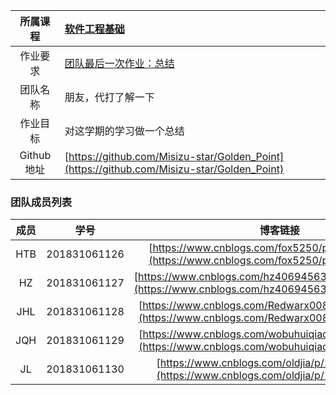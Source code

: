 |  所属课程  | [软件工程基础](https://edu.cnblogs.com/campus/xnsy/Autumn2019SoftwareEngineeringFoundation)  |
|:---:|:---|
| 作业要求  | [团队最后一次作业：总结](https://edu.cnblogs.com/campus/xnsy/Autumn2019SoftwareEngineeringFoundation/homework/10119)  |
| 团队名称  |  朋友，代打了解一下 |
|  作业目标 |  对这学期的学习做一个总结   |
|Github地址|   [https://github.com/Misizu-star/Golden_Point](https://github.com/Misizu-star/Golden_Point) |

### 团队成员列表

|成员|学号|博客链接|
|:--:|:--:|:--:|
|HTB|201831061126|[https://www.cnblogs.com/fox5250/p/11996200.html](https://www.cnblogs.com/fox5250/p/11996200.html)|
|HZ|201831061127|[https://www.cnblogs.com/hz406945634/p/11996373.html](https://www.cnblogs.com/hz406945634/p/11996373.html)|
|JHL|201831061128|[https://www.cnblogs.com/Redwarx008/p/11995802.html](https://www.cnblogs.com/Redwarx008/p/11995802.html)|
|JQH|201831061129|[https://www.cnblogs.com/wobuhuiqiao/p/12004733.html](https://www.cnblogs.com/wobuhuiqiao/p/12004733.html)|
|JL|201831061130|[https://www.cnblogs.com/oldjia/p/12004996.html](https://www.cnblogs.com/oldjia/p/12004996.html)|

